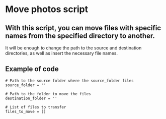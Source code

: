 # Move photos script

## With this script, you can move files with specific names from the specified directory to another.

It will be enough to change the path to the source and destination directories, as well as insert the necessary file names.

## Example of code
```
# Path to the source folder where the source_folder files
source_folder = ''

# Path to the folder to move the files
destination_folder = ''

# List of files to transfer
files_to_move = []
```
